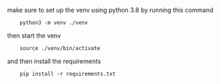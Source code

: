 make sure to set up the venv using python 3.8 by running this command
```
    python3 -m venv ./venv
```
then start the venv 
```
    source ./venv/bin/activate
```
and then install the requirements
```
    pip install -r requirements.txt
```